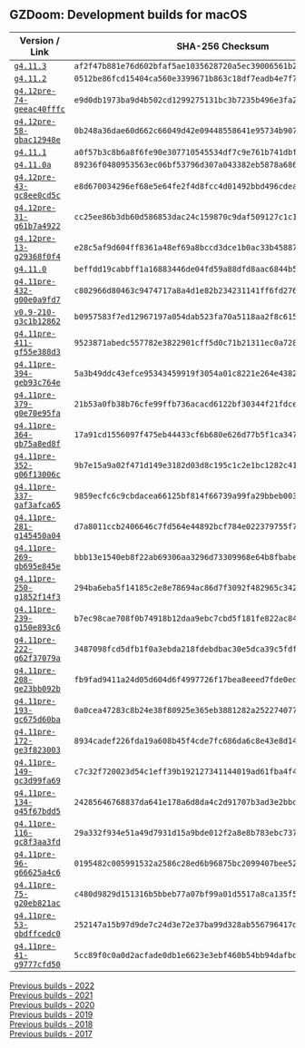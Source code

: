 ## GZDoom: Development builds for macOS

|Version / Link|SHA-256 Checksum|
|---|---|
|[`g4.11.3`](https://github.com/alexey-lysiuk/gzdoom-macos-devbuilds/releases/download/g4.11.3/gzdoom-g4.11.3.zip)|`af2f47b881e76d602bfaf5ae1035628720a5ec39006561b26c97feb00bd801b5`|
|[`g4.11.2`](https://github.com/alexey-lysiuk/gzdoom-macos-devbuilds/releases/download/g4.11.2/gzdoom-g4.11.2.zip)|`0512be86fcd15404ca560e3399671b863c18df7eadb4e7f7f90e72a61bdebd2b`|
|[`g4.12pre-74-geeac40fffc`](https://github.com/alexey-lysiuk/gzdoom-macos-devbuilds/releases/download/g4.12pre-74-geeac40fffc/gzdoom-g4.12pre-74-geeac40fffc.zip)|`e9d0db1973ba9d4b502cd1299275131bc3b7235b496e3fa202a95fe48592154d`|
|[`g4.12pre-58-gbac12948e`](https://github.com/alexey-lysiuk/gzdoom-macos-devbuilds/releases/download/g4.12pre-58-gbac12948e/gzdoom-g4.12pre-58-gbac12948e.zip)|`0b248a36dae60d662c66049d42e09448558641e95734b9077c38eed5a04dfead`|
|[`g4.11.1`](https://github.com/alexey-lysiuk/gzdoom-macos-devbuilds/releases/download/g4.11.1/gzdoom-g4.11.1.zip)|`a0f57b3c8b6a8f6fe90e307710545534df7c9e761b741dbfca4f014c0c4a5c4b`|
|[`g4.11.0a`](https://github.com/alexey-lysiuk/gzdoom-macos-devbuilds/releases/download/g4.11.0a/gzdoom-g4.11.0a.zip)|`89236f0480953563ec06bf53796d307a043382eb5878a6865065a3e7df7e3d2e`|
|[`g4.12pre-43-gc8ee0cd5c`](https://github.com/alexey-lysiuk/gzdoom-macos-devbuilds/releases/download/g4.12pre-43-gc8ee0cd5c/gzdoom-g4.12pre-43-gc8ee0cd5c.zip)|`e8d670034296ef68e5e64fe2f4d8fcc4d01492bbd496cdeafb8472c9ab514e55`|
|[`g4.12pre-31-g61b7a4922`](https://github.com/alexey-lysiuk/gzdoom-macos-devbuilds/releases/download/g4.12pre-31-g61b7a4922/gzdoom-g4.12pre-31-g61b7a4922.zip)|`cc25ee86b3db60d586853dac24c159870c9daf509127c1c1a882da2c70e94b9c`|
|[`g4.12pre-13-g29368f0f4`](https://github.com/alexey-lysiuk/gzdoom-macos-devbuilds/releases/download/g4.12pre-13-g29368f0f4/gzdoom-g4.12pre-13-g29368f0f4.zip)|`e28c5af9d604ff8361a48ef69a8bccd3dce1b0ac33b45887911dc6b2cfab2f42`|
|[`g4.11.0`](https://github.com/alexey-lysiuk/gzdoom-macos-devbuilds/releases/download/g4.11.0/gzdoom-g4.11.0.zip)|`beffdd19cabbff1a16883446de04fd59a88dfd8aac6844b5ceb568d8227eec76`|
|[`g4.11pre-432-g00e0a9fd7`](https://github.com/alexey-lysiuk/gzdoom-macos-devbuilds/releases/download/g4.11pre-432-g00e0a9fd7/gzdoom-g4.11pre-432-g00e0a9fd7.zip)|`c802966d80463c9474717a8a4d1e82b234231141ff6fd276eb9cba5f1da92790`|
|[`v0.9-210-g3c1b12862`](https://github.com/alexey-lysiuk/gzdoom-macos-devbuilds/releases/download/v0.9-210-g3c1b12862/vkdoom-v0.9-210-g3c1b12862.zip)|`b0957583f7ed12967197a054dab523fa70a5118aa2f8c615d85fbb7fad582520`|
|[`g4.11pre-411-gf55e388d3`](https://github.com/alexey-lysiuk/gzdoom-macos-devbuilds/releases/download/g4.11pre-411-gf55e388d3/gzdoom-g4.11pre-411-gf55e388d3.zip)|`9523871abedc557782e3822901cff5d0c71b21311ec0a728d31ab51d6bf9fd4d`|
|[`g4.11pre-394-geb93c764e`](https://github.com/alexey-lysiuk/gzdoom-macos-devbuilds/releases/download/g4.11pre-394-geb93c764e/gzdoom-g4.11pre-394-geb93c764e.zip)|`5a3b49ddc43efce95343459919f3054a01c8221e264e4382117d1c66e7f3a128`|
|[`g4.11pre-379-g0e70e95fa`](https://github.com/alexey-lysiuk/gzdoom-macos-devbuilds/releases/download/g4.11pre-379-g0e70e95fa/gzdoom-g4.11pre-379-g0e70e95fa.zip)|`21b53a0fb38b76cfe99ffb736acacd6122bf30344f21fdce5182b45909090d71`|
|[`g4.11pre-364-gb75a8ed8f`](https://github.com/alexey-lysiuk/gzdoom-macos-devbuilds/releases/download/g4.11pre-364-gb75a8ed8f/gzdoom-g4.11pre-364-gb75a8ed8f.zip)|`17a91cd1556097f475eb44433cf6b680e626d77b5f1ca347de2daef81f3afbf0`|
|[`g4.11pre-352-g06f13006c`](https://github.com/alexey-lysiuk/gzdoom-macos-devbuilds/releases/download/g4.11pre-352-g06f13006c/gzdoom-g4.11pre-352-g06f13006c.zip)|`9b7e15a9a02f471d149e3182d03d8c195c1c2e1bc1282c4121e694fee33c28cd`|
|[`g4.11pre-337-gaf3afca65`](https://github.com/alexey-lysiuk/gzdoom-macos-devbuilds/releases/download/g4.11pre-337-gaf3afca65/gzdoom-g4.11pre-337-gaf3afca65.zip)|`9859ecfc6c9cbdacea66125bf814f66739a99fa29bbeb003a8fe436a71c175c1`|
|[`g4.11pre-281-g145450a04`](https://github.com/alexey-lysiuk/gzdoom-macos-devbuilds/releases/download/g4.11pre-281-g145450a04/gzdoom-g4.11pre-281-g145450a04.zip)|`d7a8011ccb2406646c7fd564e44892bcf784e022379755f705ede2e508c298be`|
|[`g4.11pre-269-gb695e845e`](https://github.com/alexey-lysiuk/gzdoom-macos-devbuilds/releases/download/g4.11pre-269-gb695e845e/gzdoom-g4.11pre-269-gb695e845e.zip)|`bbb13e1540eb8f22ab69306aa3296d73309968e64b8fbabe4c08aedfe51d8fc7`|
|[`g4.11pre-250-g1852f14f3`](https://github.com/alexey-lysiuk/gzdoom-macos-devbuilds/releases/download/g4.11pre-250-g1852f14f3/gzdoom-g4.11pre-250-g1852f14f3.zip)|`294ba6eba5f14185c2e8e78694ac86d7f3092f482965c342074dd7423b099a87`|
|[`g4.11pre-239-g150e893c6`](https://github.com/alexey-lysiuk/gzdoom-macos-devbuilds/releases/download/g4.11pre-239-g150e893c6/gzdoom-g4.11pre-239-g150e893c6.zip)|`b7ec98cae708f0b74918b12daa9ebc7cbd5f181fe822ac8472cc8546c56f9a11`|
|[`g4.11pre-222-g62f37079a`](https://github.com/alexey-lysiuk/gzdoom-macos-devbuilds/releases/download/g4.11pre-222-g62f37079a/gzdoom-g4.11pre-222-g62f37079a.zip)|`3487098fcd5dfb1f0a3ebda218fdebdbac30e5dca39c5fdfca5a28928f804473`|
|[`g4.11pre-208-ge23bb092b`](https://github.com/alexey-lysiuk/gzdoom-macos-devbuilds/releases/download/g4.11pre-208-ge23bb092b/gzdoom-g4.11pre-208-ge23bb092b.zip)|`fb9fad9411a24d05d604d6f4997726f17bea8eeed7fde0ed7c708cbf57f47ffb`|
|[`g4.11pre-193-gc675d60ba`](https://github.com/alexey-lysiuk/gzdoom-macos-devbuilds/releases/download/g4.11pre-193-gc675d60ba/gzdoom-g4.11pre-193-gc675d60ba.zip)|`0a0cea47283c8b24e38f80925e365eb3881282a25227407763799e26b1018efb`|
|[`g4.11pre-172-ge3f823003`](https://github.com/alexey-lysiuk/gzdoom-macos-devbuilds/releases/download/g4.11pre-172-ge3f823003/gzdoom-g4.11pre-172-ge3f823003.zip)|`8934cadef226fda19a608b45f4cde7fc686da6c8e43e8d14b155109c1a8db0d2`|
|[`g4.11pre-149-gc3d99fa69`](https://github.com/alexey-lysiuk/gzdoom-macos-devbuilds/releases/download/g4.11pre-149-gc3d99fa69/gzdoom-g4.11pre-149-gc3d99fa69.zip)|`c7c32f720023d54c1eff39b192127341144019ad61fba4f4c9038520abcc4dd3`|
|[`g4.11pre-134-g45f67bdd5`](https://github.com/alexey-lysiuk/gzdoom-macos-devbuilds/releases/download/g4.11pre-134-g45f67bdd5/gzdoom-g4.11pre-134-g45f67bdd5.zip)|`24285646768837da641e178a6d8da4c2d91707b3ad3e2bbdd710757cc22adb2f`|
|[`g4.11pre-116-gc8f3aa3fd`](https://github.com/alexey-lysiuk/gzdoom-macos-devbuilds/releases/download/g4.11pre-116-gc8f3aa3fd/gzdoom-g4.11pre-116-gc8f3aa3fd.zip)|`29a332f934e51a49d7931d15a9bde012f2a8e8b783ebc737e78481b292d42660`|
|[`g4.11pre-96-g66625a4c6`](https://github.com/alexey-lysiuk/gzdoom-macos-devbuilds/releases/download/g4.11pre-96-g66625a4c6/gzdoom-g4.11pre-96-g66625a4c6.zip)|`0195482c005991532a2586c28ed6b96875bc2099407bee526ca0a40f7fd4d870`|
|[`g4.11pre-75-g20eb821ac`](https://github.com/alexey-lysiuk/gzdoom-macos-devbuilds/releases/download/g4.11pre-75-g20eb821ac/gzdoom-g4.11pre-75-g20eb821ac.zip)|`c480d9829d151316b5bbeb77a07bf99a01d5517a8ca135f54e2dec641e1fb106`|
|[`g4.11pre-53-gbdffcedc0`](https://github.com/alexey-lysiuk/gzdoom-macos-devbuilds/releases/download/g4.11pre-53-gbdffcedc0/gzdoom-g4.11pre-53-gbdffcedc0.zip)|`252147a15b97d9de7c24d3e72e37ba99d328ab556796417da6d950c33236af4d`|
|[`g4.11pre-41-g9777cfd50`](https://github.com/alexey-lysiuk/gzdoom-macos-devbuilds/releases/download/g4.11pre-41-g9777cfd50/gzdoom-g4.11pre-41-g9777cfd50.zip)|`5cc89f0c0a0d2acfade0db1e6623e3ebf460b54bb94dafbd3948733186932299`|

[Previous builds - 2022](https://github.com/alexey-lysiuk/gzdoom-macos-devbuilds-2022)  
[Previous builds - 2021](https://github.com/alexey-lysiuk/gzdoom-macos-devbuilds-2021)  
[Previous builds - 2020](https://github.com/alexey-lysiuk/gzdoom-macos-devbuilds-2020)  
[Previous builds - 2019](https://github.com/alexey-lysiuk/gzdoom-macos-devbuilds-2019)  
[Previous builds - 2018](https://github.com/alexey-lysiuk/gzdoom-macos-devbuilds-2018)  
[Previous builds - 2017](https://github.com/alexey-lysiuk/gzdoom-macos-devbuilds-2017)
